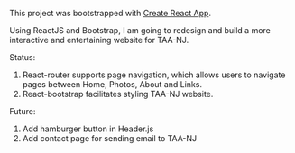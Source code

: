This project was bootstrapped with [Create React App](https://github.com/facebookincubator/create-react-app).

Using ReactJS and Bootstrap, I am going to redesign and build a more interactive and entertaining website for TAA-NJ.

Status:
  1. React-router supports page navigation, which allows users to navigate pages between Home, Photos, About and Links.
  2. React-bootstrap facilitates styling TAA-NJ website.

Future:
  1. Add hamburger button in Header.js
  2. Add contact page for sending email to TAA-NJ 

